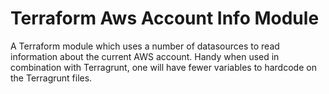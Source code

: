 # Terraform Aws Account Info Module
A Terraform module which uses a number of datasources to read information about the current AWS account. Handy when used in combination with Terragrunt, one will have fewer variables to hardcode on the Terragrunt files.